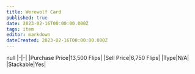 ```yaml
---
title: Werewolf Card
published: true
date: 2023-02-16T00:00:00.000Z
tags: item
editor: markdown
dateCreated: 2023-02-16T00:00:00.000Z
---
```


null
|-|-|
|Purchase Price|13,500 Flips|
|Sell Price|6,750 Flips|
|Type|N/A|
|Stackable|Yes|

